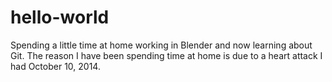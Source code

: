 hello-world
===========

Spending a little time at home working in Blender and now learning about Git. The reason I have been spending time at home is due to a heart attack I had October 10, 2014.
